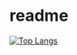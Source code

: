 # readme


[![Top Langs](https://readme-stats-junggernauts-projects.vercel.app/api/top-langs/?username=junggernaut&langs_count=10)](https://github.com/junggernaut/readme-stats)
